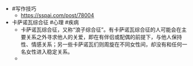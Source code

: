 - #写作技巧
	- https://sspai.com/post/78004
- 卡萨诺瓦综合征 #心理 #疾病
	- 卡萨诺瓦综合征，又称“浪子综合征”。有卡萨诺瓦综合征的人可能会在主要关系之外寻求他人的关爱，即在有伴侣或配偶的前提下，与他人保持性、情感关系；另一些卡萨诺瓦们则周旋在不同女性间，却没有和任何一名女性进入稳定关系。
	-